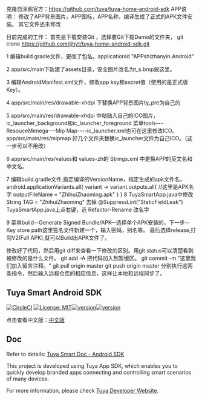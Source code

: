 克隆自涂鸦官方：https://github.com/tuya/tuya-home-android-sdk
APP说明：
修改了APP背景图片，APP图标，APP名称，编译生成了正式的APK文件安装。
其它文件还未修改


目前完成的工作：
首先是下载安装Git ，选择要Git下载Demo的文件夹，
git clone https://github.com/jjhyt/tuya-home-android-sdk.git

1 编辑build.gradle文件，更改了包名。applicationId "APPshizhanyin.Android"

2 app/src/main下新建了assets目录，安全图片改名为t_s.bmp放这里。

3 编辑AndroidManifest.xml文件，修改app key和secret值（使用的是正式版Key）。

4 app/src/main/res/drawable-xhdpi 下替换APP背景图片ty_pre为自己的

5 app/src/main/res/drawable-xhdpi 中粘贴入自己的ICO图片，ic_launcher_background和ic_launcher_foreground
  菜单tools---ResouceMenega---Mip Map----ic_launcher.xml也可在这里修改ICO。
  app/src/main/res/mipmap  好几个文件夹替换ic_launcher文件为自己ICO。（这一步可以不用改）

6 app/src/main/res/values和 values-zh的 Strings.xml 中更换APP的英文名和中文名。

7 编辑build.gradle文件,指定编译的VersionName，指定生成的apk文件名。
   android.applicationVariants.all{
        variant ->
            variant.outputs.all{
                //这里是APK名字
                outputFileName = "ZhihuiZhaoming.apk"
            }
    }
8 TuyaSmartApp.java中修改 String TAG = "ZhihuiZhaoming" 
  去掉 @SuppressLint("StaticFieldLeak")
  TuyaSmartApp.java上点右键，选 Refactor-Rename 改名字

9 菜单build--Generate Signed Bundle/APK--选择单个APK安装的，下一步--Key store path这里签名文件新建一个，输入密码，别名等。
  最后选择release,打勾V2(Full APK),就可以Build出APK文件了。

修改好了代码，然后用git diff来查看一下修改的区别。用git status可以清楚看到被修改的是什么文件。
git add -A 把代码加入到暂缓区。
git commit -m "这里我们加入留言注释。"
git pull origin master
git push origin master
分别执行这两条指令，然后输入远程仓库的相应信息，这样让本地和远程同步了。

## Tuya Smart Android SDK

[![CircleCI](https://circleci.com/gh/TuyaInc/tuyasmart_home_android_sdk/tree/master.svg?style=svg)](https://circleci.com/gh/TuyaInc/tuyasmart_home_android_sdk/tree/master)  [![License: MIT](https://img.shields.io/badge/License-MIT-yellow.svg)](https://opensource.org/licenses/MIT)[![version](https://img.shields.io/badge/release-3.20.0-brightgreen)](https://tuyainc.github.io/tuyasmart_home_android_sdk_doc/zh-hans/resource/Update_Log.html)[![version](https://img.shields.io/badge/docs-brightgreen)](https://tuyainc.github.io/tuyasmart_home_android_sdk_doc/)

点击查看中文版：[中文版](README-zh.md)
## Doc

Refer to details: [Tuya Smart Doc - Android SDK](https://tuyainc.github.io/tuyasmart_home_android_sdk_doc/en/)

This project is developed using Tuya App SDK, which enables you to quickly develop branded apps connecting and controlling smart scenarios of many devices.

For more information, please check [Tuya Developer Website](https://developer.tuya.com/en/docs/iot/app-development/sdk-development/app-sdk-instruction?id=K9kjstc7t376p).



